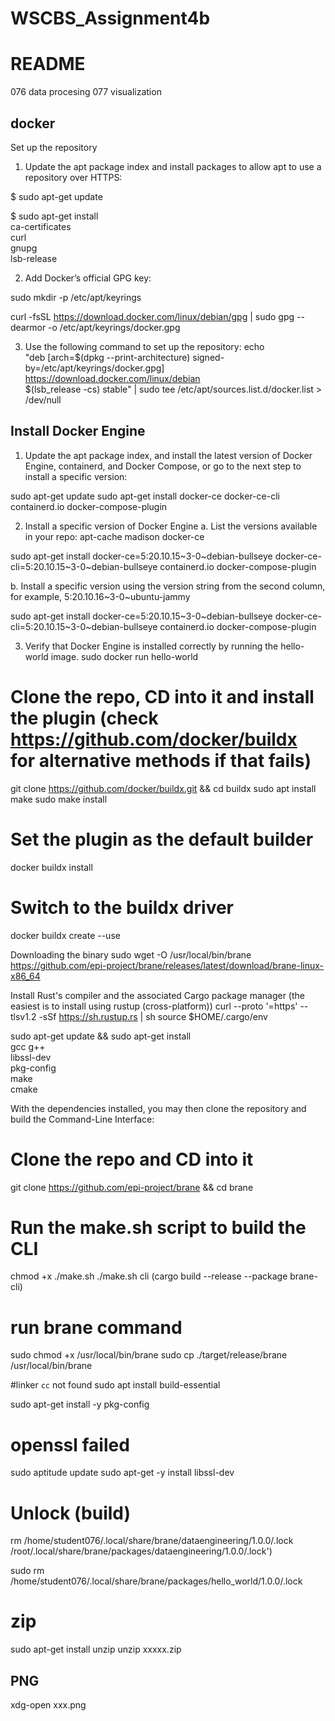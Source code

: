 # WSCBS_Assignment4b

README
=======
076 data procesing
077 visualization

docker
------------
Set up the repository
1. Update the apt package index and install packages to allow apt to use a repository over HTTPS:

  $ sudo apt-get update
 
    
 $ sudo apt-get install \
    ca-certificates \
    curl \
    gnupg \
    lsb-release
    
 2. Add Docker’s official GPG key:

 sudo mkdir -p /etc/apt/keyrings
 
 curl -fsSL https://download.docker.com/linux/debian/gpg | sudo gpg --dearmor -o /etc/apt/keyrings/docker.gpg


3. Use the following command to set up the repository:
 echo \
  "deb [arch=$(dpkg --print-architecture) signed-by=/etc/apt/keyrings/docker.gpg] https://download.docker.com/linux/debian \
  $(lsb_release -cs) stable" | sudo tee /etc/apt/sources.list.d/docker.list > /dev/null
  
Install Docker Engine
------------
1. Update the apt package index, and install the latest version of Docker Engine, containerd, and Docker Compose, or go to the next step to install a specific version:

  sudo apt-get update
sudo apt-get install docker-ce docker-ce-cli containerd.io docker-compose-plugin

2. Install a specific version of Docker Engine
a. List the versions available in your repo:
  apt-cache madison docker-ce
  
sudo apt-get install docker-ce=5:20.10.15~3-0~debian-bullseye docker-ce-cli=5:20.10.15~3-0~debian-bullseye containerd.io docker-compose-plugin

b. Install a specific version using the version string from the second column, for example, 5:20.10.16~3-0~ubuntu-jammy

sudo apt-get install docker-ce=5:20.10.15~3-0~debian-bullseye docker-ce-cli=5:20.10.15~3-0~debian-bullseye containerd.io docker-compose-plugin

3. Verify that Docker Engine is installed correctly by running the hello-world image.
sudo docker run hello-world

# Clone the repo, CD into it and install the plugin (check https://github.com/docker/buildx for alternative methods if that fails)
git clone https://github.com/docker/buildx.git && cd buildx
sudo apt install make
sudo make install

# Set the plugin as the default builder
docker buildx install

# Switch to the buildx driver
docker buildx create --use

Downloading the binary
sudo wget -O /usr/local/bin/brane https://github.com/epi-project/brane/releases/latest/download/brane-linux-x86_64

Install Rust's compiler and the associated Cargo package manager (the easiest is to install using rustup (cross-platform))
curl --proto '=https' --tlsv1.2 -sSf https://sh.rustup.rs | sh
source $HOME/.cargo/env

sudo apt-get update && sudo apt-get install \
    gcc g++ \
    libssl-dev \
    pkg-config \
    make \
    cmake
    
With the dependencies installed, you may then clone the repository and build the Command-Line Interface:
# Clone the repo and CD into it
git clone https://github.com/epi-project/brane && cd brane

# Run the make.sh script to build the CLI
chmod +x ./make.sh
./make.sh cli (cargo build --release --package brane-cli)

# run brane command 
sudo chmod +x /usr/local/bin/brane
sudo cp ./target/release/brane /usr/local/bin/brane

#linker `cc` not found
sudo apt install build-essential

sudo apt-get install -y pkg-config

# openssl failed 
sudo aptitude update
sudo apt-get -y install libssl-dev

# Unlock (build)
rm /home/student076/.local/share/brane/dataengineering/1.0.0/.lock
/root/.local/share/brane/packages/dataengineering/1.0.0/.lock')

sudo rm /home/student076/.local/share/brane/packages/hello_world/1.0.0/.lock

# zip
sudo apt-get install unzip
unzip    xxxxx.zip

## PNG
xdg-open xxx.png

